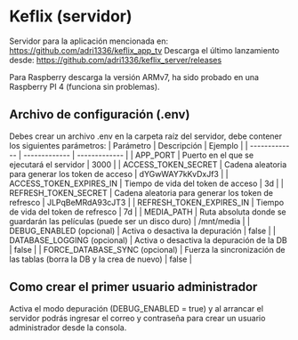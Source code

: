 # Keflix (servidor)
Servidor para la aplicación mencionada en: https://github.com/adri1336/keflix_app_tv
Descarga el último lanzamiento desde: https://github.com/adri1336/keflix_server/releases

Para Raspberry descarga la versión ARMv7, ha sido probado en una Raspberry PI 4 (funciona sin problemas).

## Archivo de configuración (.env)
Debes crear un archivo .env en la carpeta raíz del servidor, debe contener los siguientes parámetros:
| Parámetro | Descripción | Ejemplo |
| ------------- | ------------- | ------------- |
| APP_PORT | Puerto en el que se ejecutará el servidor | 3000 |
| ACCESS_TOKEN_SECRET | Cadena aleatoria para generar los token de acceso | dYGwWAY7kKvDxJf3 |
| ACCESS_TOKEN_EXPIRES_IN | Tiempo de vida del token de acceso | 3d |
| REFRESH_TOKEN_SECRET | Cadena aleatoria para generar los token de refresco | JLPqBeMRdA93cJT3 |
| REFRESH_TOKEN_EXPIRES_IN | Tiempo de vida del token de refresco | 7d |
| MEDIA_PATH | Ruta absoluta donde se guardarán las películas (puede ser un disco duro) | /mnt/media |
| DEBUG_ENABLED (opcional) | Activa o desactiva la depuración | false |
| DATABASE_LOGGING (opcional) | Activa o desactiva la depuración de la DB | false |
| FORCE_DATABASE_SYNC (opcional) | Fuerza la sincronización de las tablas (borra la DB y la crea de nuevo) | false |

## Como crear el primer usuario administrador
Activa el modo depuración (DEBUG_ENABLED = true) y al arrancar el servidor podrás ingresar el correo y contraseña para crear un usuario administrador desde la consola.
